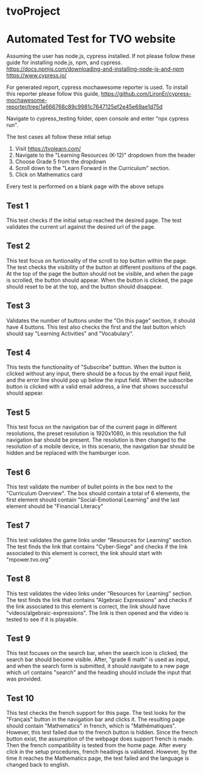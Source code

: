 # tvoProject
# Automated Test for TVO website

Assuming the user has node.js, cypress installed. If not please follow these guide for installing node.js, npm, and cypress.
https://docs.npmjs.com/downloading-and-installing-node-js-and-npm
https://www.cypress.io/

For generated report, cypress mochawesome reporter is used. To install this reporter please follow this guide, https://github.com/LironEr/cypress-mochawesome-reporter/tree/1a666768c89c9981c7647125ef2e45e69ae1d75d


Navigate to cypress_testing folder, open console and enter "npx cypress run".


The test cases all follow these intial setup
1. Visit https://tvolearn.com/
2. Navigate to the "Learning Resources (K-12)" dropdown from the header
3. Choose Grade 5 from the dropdown
4. Scroll down to the "Learn Forward in the Curriculum" section.
5. Click on Mathematics card

Every test is performed on a blank page with the above setups

## Test 1
This test checks if the initial setup reached the desired page. The test validates the current url against the desired url of the page.

## Test 2
This test focus on funtionality of the scroll to top button within the page. The test checks the visibility of the button at different positions of the page. At the top of the page the button should not be visible, and when the page is scrolled, the button should appear. When the button is clicked, the page should reset to be at the top, and the button should disappear.

## Test 3
Validates the number of buttons under the "On this page" section, it should have 4 buttons. This test also checks the first and the last button which should say "Learning Activities" and "Vocabulary".


## Test 4
This tests the functionality of "Subscribe" buttton. When the button is clicked without any input, there should be a focus by the email input field, and the error line should pop up below the input field. When the subscribe button is clicked with a valid email address, a line that shows successful should appear.

## Test 5
This test focus on the navigation bar of the current page in different resolutions, the preset resolution is 1920x1080, in this resolution the full navigation bar should be present. The resolution is then changed to the resolution of a mobile device, in this scenario, the navigation bar should be hidden and be replaced with the hamburger icon.

## Test 6
This test validate the number of bullet points in the box next to the "Curriculum Overview". The box should contain a total of 6 elements, the first element should contain "Social-Emotional Learning" and the last element should be "Financial Literacy"

## Test 7
This test validates the game links under "Resources for Learning" section. The test finds the link that contains "Cyber-Siege" and checks if the link associated to this element is correct, the link should start with "mpower.tvo.org"

## Test 8
This test validates the video links under "Resources for Learning" section. The test finds the link that contains "Algebraic Expressions" and checks if the link associated to this element is correct, the link should have "videos/algebraic-expressions". The link is then opened and the video is tested to see if it is playable.

## Test 9
This test focuses on the search bar, when the search icon is clicked, the search bar should become visible. After, "grade 6 math" is used as input, and when the search form is submitted, it should navigate to a new page which url contains "search" and the heading should include the input that was provided.

## Test 10
This test checks the french support for this page. The test looks for the "Français" button in the navigation bar and clicks it. The resulting page should contain "Mathematics" in french, which is "Mathématiques". However, this test failed due to the french button is hidden. Since the french button exist, the assumption of the webpage does support french is made. Then the french compatibility is tested from the home page. After every click in the setup procedures, french headings is validated. However, by the time it reaches the Mathematics page, the test failed and the language is changed back to english.
